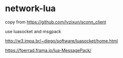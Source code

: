 # network-lua

copy from https://github.com/lvzixun/sconn_client

use luasocket and msgpack

http://w3.impa.br/~diego/software/luasocket/home.html

https://fperrad.frama.io/lua-MessagePack/
